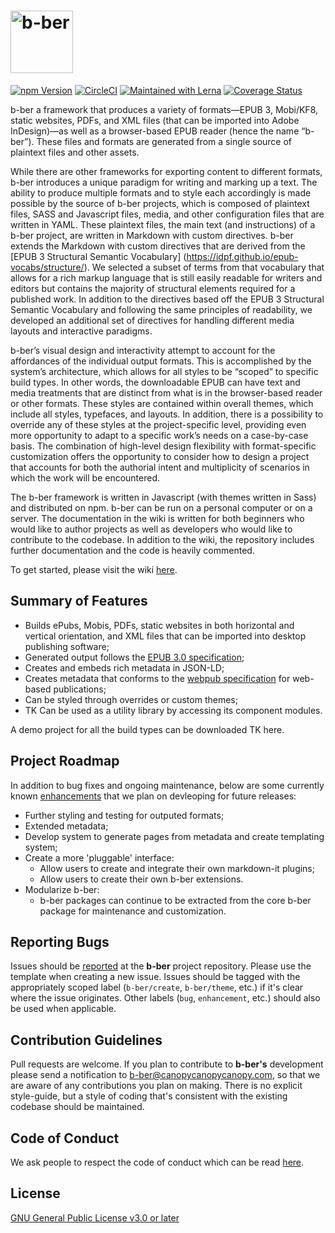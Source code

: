 <h1>
    <img alt="b-ber" src="https://user-images.githubusercontent.com/4243474/38133122-2af4f794-340e-11e8-8ac9-9b46afecfd9b.png" width="100" alt="b-ber">
</h1>

[![npm Version](https://img.shields.io/npm/v/@canopycanopycanopy/b-ber-cli.svg)](https://www.npmjs.com/search?q=@canopycanopycanopy)
[![CircleCI](https://circleci.com/gh/triplecanopy/b-ber.svg?style=svg&circle-token=5cea89db36238e6c769862031a42879123deb6dd)](https://circleci.com/gh/triplecanopy/b-ber)
[![Maintained with Lerna](https://img.shields.io/badge/maintained%20with-lerna-cc00ff.svg)](https://lernajs.io/)
[![Coverage Status](https://coveralls.io/repos/triplecanopy/b-ber/badge.svg?branch=master)](https://coveralls.io/r/%3Caccount%3E/%3Crepository%3E?branch=master)

b-ber a framework that produces a variety of formats—EPUB 3, Mobi/KF8, static websites, PDFs, and XML files (that can be imported into Adobe InDesign)—as well as a browser-based EPUB reader (hence the name “b-ber”). These files and formats are generated from a single source of plaintext files and other assets.

While there are other frameworks for exporting content to different formats, b-ber introduces a unique paradigm for writing and marking up a text. The ability to produce multiple formats and to style each accordingly is made possible by the source of b-ber projects, which is composed of plaintext files, SASS and Javascript files, media, and other configuration files that are written in YAML. These plaintext files, the main text (and instructions) of a b-ber project, are written in Markdown with custom directives. b-ber extends the Markdown with custom directives that are derived from the [EPUB 3 Structural Semantic Vocabulary] (https://idpf.github.io/epub-vocabs/structure/). We selected a subset of terms from that vocabulary that allows for a rich markup language that is still easily readable for writers and editors but contains the majority of structural elements required for a published work. In addition to the directives based off the EPUB 3 Structural Semantic Vocabulary and following the same principles of readability, we developed an additional set of directives for handling different media layouts and interactive paradigms.

b-ber’s visual design and interactivity attempt to account for the affordances of the individual output formats. This is accomplished by the system’s architecture, which allows for all styles to be “scoped” to specific build types. In other words, the downloadable EPUB can have text and media treatments that are distinct from what is in the browser-based reader or other formats. These styles are contained within overall themes, which include all styles, typefaces, and layouts. In addition, there is a possibility to override any of these styles at the project-specific level, providing even more opportunity to adapt to a specific work’s needs on a case-by-case basis. The combination of high-level design flexibility with format-specific customization offers the opportunity to consider how to design a project that accounts for both the authorial intent and multiplicity of scenarios in which the work will be encountered.

The b-ber framework is written in Javascript (with themes written in Sass) and distributed on npm. b-ber can be run on a personal computer or on a server. The documentation in the wiki is written for both beginners who would like to author projects as well as developers who would like to contribute to the codebase. In addition to the wiki, the repository includes further documentation and the code is heavily commented.

To get started, please visit the wiki [here](https://github.com/triplecanopy/b-ber/blob/master/triplecanopy/b-ber/wiki/getting-started).

## Summary of Features

- Builds ePubs, Mobis, PDFs, static websites in both horizontal and vertical orientation, and XML files that can be imported into desktop publishing software;
- Generated output follows the [EPUB 3.0 specification](http://idpf.org/epub/30);
- Creates and embeds rich metadata in JSON-LD;
- Creates metadata that conforms to the [webpub specification](https://w3c.github.io/dpub-pwp-ucr/) for web-based publications;
- Can be styled through overrides or custom themes;
- TK Can be used as a utility library by accessing its component modules.

A demo project for all the build types can be downloaded TK here.

## Project Roadmap

In addition to bug fixes and ongoing maintenance, below are some currently known [enhancements](https://github.com/triplecanopy/b-ber/labels/enhancement) that we plan on devleoping for future releases:

- Further styling and testing for outputed formats;
- Extended metadata;
- Develop system to generate pages from metadata and create templating system;
- Create a more 'pluggable' interface:
    - Allow users to create and integrate their own markdown-it plugins;
    - Allow users to create their own b-ber extensions.
- Modularize b-ber:
    - b-ber packages can continue to be extracted from the core b-ber package for maintenance and customization.

## Reporting Bugs

Issues should be [reported](https://github.com/triplecanopy/b-ber/issues) at the **b-ber** project repository. Please use the template when creating a new issue. Issues should be tagged with the appropriately scoped label (`b-ber/create`, `b-ber/theme`, etc.) if it's clear where the issue originates. Other labels (`bug`, `enhancement`, etc.) should also be used when applicable.

## Contribution Guidelines

Pull requests are welcome. If you plan to contribute to **b-ber's** development please send a notification to [b-ber@canopycanopycanopy.com](mailto:b-ber@canopycanopycanopy.com), so that we are aware of any contributions you plan on making. There is no explicit style-guide, but a style of coding that's consistent with the existing codebase should be maintained.

## Code of Conduct

We ask people to respect the code of conduct which can be read [here](https://github.com/triplecanopy/b-ber/blob/master/CODE_OF_CONDUCT.md).

## License

[GNU General Public License v3.0 or later](https://spdx.org/licenses/GPL-3.0-or-later.html)
